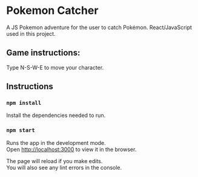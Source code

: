 # Pokemon Catcher

A JS Pokemon adventure for the user to catch Pokémon. React/JavaScript used in this project.

## Game instructions:

Type N-S-W-E to move your character.

## Instructions

### `npm install`
Install the dependencies needed to run.<br />

### `npm start`

Runs the app in the development mode.<br />
Open [http://localhost:3000](http://localhost:3000) to view it in the browser.

The page will reload if you make edits.<br />
You will also see any lint errors in the console.

